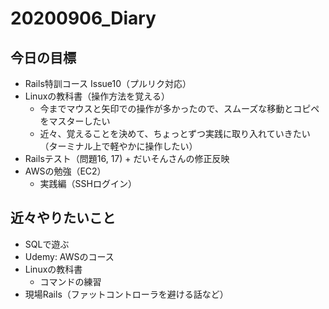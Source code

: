 # 20200906_Diary

## 今日の目標

- Rails特訓コース Issue10（プルリク対応）
- Linuxの教科書（操作方法を覚える）
  - 今までマウスと矢印での操作が多かったので、スムーズな移動とコピペをマスターしたい
  - 近々、覚えることを決めて、ちょっとずつ実践に取り入れていきたい（ターミナル上で軽やかに操作したい）
- Railsテスト（問題16, 17) + だいそんさんの修正反映
- AWSの勉強（EC2）
  - 実践編（SSHログイン）

## 近々やりたいこと

- SQLで遊ぶ
- Udemy: AWSのコース
- Linuxの教科書
  - コマンドの練習
- 現場Rails（ファットコントローラを避ける話など）
